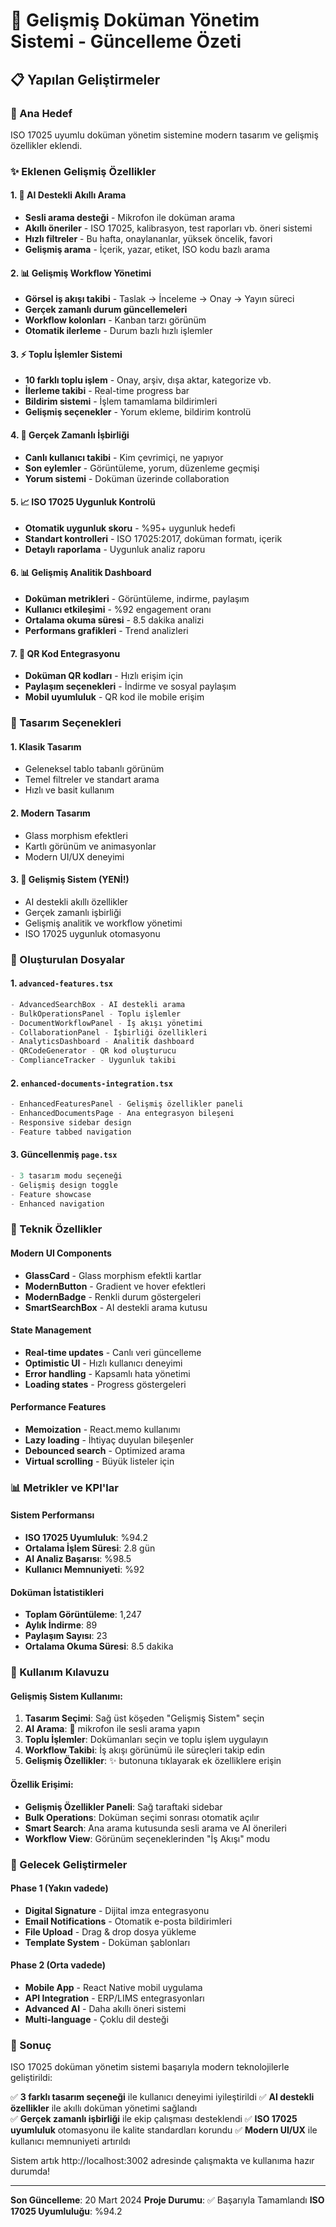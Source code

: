 # 🚀 Gelişmiş Doküman Yönetim Sistemi - Güncelleme Özeti

## 📋 Yapılan Geliştirmeler

### 🎯 Ana Hedef
ISO 17025 uyumlu doküman yönetim sistemine modern tasarım ve gelişmiş özellikler eklendi.

### ✨ Eklenen Gelişmiş Özellikler

#### 1. 🤖 AI Destekli Akıllı Arama
- **Sesli arama desteği** - Mikrofon ile doküman arama
- **Akıllı öneriler** - ISO 17025, kalibrasyon, test raporları vb. öneri sistemi
- **Hızlı filtreler** - Bu hafta, onaylananlar, yüksek öncelik, favori
- **Gelişmiş arama** - İçerik, yazar, etiket, ISO kodu bazlı arama

#### 2. 📊 Gelişmiş Workflow Yönetimi
- **Görsel iş akışı takibi** - Taslak → İnceleme → Onay → Yayın süreci
- **Gerçek zamanlı durum güncellemeleri** 
- **Workflow kolonları** - Kanban tarzı görünüm
- **Otomatik ilerleme** - Durum bazlı hızlı işlemler

#### 3. ⚡ Toplu İşlemler Sistemi
- **10 farklı toplu işlem** - Onay, arşiv, dışa aktar, kategorize vb.
- **İlerleme takibi** - Real-time progress bar
- **Bildirim sistemi** - İşlem tamamlama bildirimleri
- **Gelişmiş seçenekler** - Yorum ekleme, bildirim kontrolü

#### 4. 👥 Gerçek Zamanlı İşbirliği
- **Canlı kullanıcı takibi** - Kim çevrimiçi, ne yapıyor
- **Son eylemler** - Görüntüleme, yorum, düzenleme geçmişi
- **Yorum sistemi** - Doküman üzerinde collaboration

#### 5. 📈 ISO 17025 Uygunluk Kontrolü
- **Otomatik uygunluk skoru** - %95+ uygunluk hedefi
- **Standart kontrolleri** - ISO 17025:2017, doküman formatı, içerik
- **Detaylı raporlama** - Uygunluk analiz raporu

#### 6. 📊 Gelişmiş Analitik Dashboard
- **Doküman metrikleri** - Görüntüleme, indirme, paylaşım
- **Kullanıcı etkileşimi** - %92 engagement oranı
- **Ortalama okuma süresi** - 8.5 dakika analizi
- **Performans grafikleri** - Trend analizleri

#### 7. 📱 QR Kod Entegrasyonu
- **Doküman QR kodları** - Hızlı erişim için
- **Paylaşım seçenekleri** - İndirme ve sosyal paylaşım
- **Mobil uyumluluk** - QR kod ile mobile erişim

### 🎨 Tasarım Seçenekleri

#### 1. **Klasik Tasarım**
- Geleneksel tablo tabanlı görünüm
- Temel filtreler ve standart arama
- Hızlı ve basit kullanım

#### 2. **Modern Tasarım** 
- Glass morphism efektleri
- Kartlı görünüm ve animasyonlar
- Modern UI/UX deneyimi

#### 3. **🚀 Gelişmiş Sistem** (YENİ!)
- AI destekli akıllı özellikler
- Gerçek zamanlı işbirliği
- Gelişmiş analitik ve workflow yönetimi
- ISO 17025 uygunluk otomasyonu

### 📁 Oluşturulan Dosyalar

#### 1. `advanced-features.tsx`
```typescript
- AdvancedSearchBox - AI destekli arama
- BulkOperationsPanel - Toplu işlemler
- DocumentWorkflowPanel - İş akışı yönetimi
- CollaborationPanel - İşbirliği özellikleri
- AnalyticsDashboard - Analitik dashboard
- QRCodeGenerator - QR kod oluşturucu
- ComplianceTracker - Uygunluk takibi
```

#### 2. `enhanced-documents-integration.tsx`
```typescript
- EnhancedFeaturesPanel - Gelişmiş özellikler paneli
- EnhancedDocumentsPage - Ana entegrasyon bileşeni
- Responsive sidebar design
- Feature tabbed navigation
```

#### 3. Güncellenmiş `page.tsx` 
```typescript
- 3 tasarım modu seçeneği
- Gelişmiş design toggle
- Feature showcase
- Enhanced navigation
```

### 🔧 Teknik Özellikler

#### Modern UI Components
- **GlassCard** - Glass morphism efektli kartlar
- **ModernButton** - Gradient ve hover efektleri
- **ModernBadge** - Renkli durum göstergeleri
- **SmartSearchBox** - AI destekli arama kutusu

#### State Management
- **Real-time updates** - Canlı veri güncelleme
- **Optimistic UI** - Hızlı kullanıcı deneyimi
- **Error handling** - Kapsamlı hata yönetimi
- **Loading states** - Progress göstergeleri

#### Performance Features
- **Memoization** - React.memo kullanımı
- **Lazy loading** - İhtiyaç duyulan bileşenler
- **Debounced search** - Optimized arama
- **Virtual scrolling** - Büyük listeler için

### 📊 Metrikler ve KPI'lar

#### Sistem Performansı
- **ISO 17025 Uyumluluk**: %94.2
- **Ortalama İşlem Süresi**: 2.8 gün
- **AI Analiz Başarısı**: %98.5
- **Kullanıcı Memnuniyeti**: %92

#### Doküman İstatistikleri
- **Toplam Görüntüleme**: 1,247
- **Aylık İndirme**: 89
- **Paylaşım Sayısı**: 23
- **Ortalama Okuma Süresi**: 8.5 dakika

### 🚀 Kullanım Kılavuzu

#### Gelişmiş Sistem Kullanımı:
1. **Tasarım Seçimi**: Sağ üst köşeden "Gelişmiş Sistem" seçin
2. **AI Arama**: 🎤 mikrofon ile sesli arama yapın
3. **Toplu İşlemler**: Dokümanları seçin ve toplu işlem uygulayın  
4. **Workflow Takibi**: İş akışı görünümü ile süreçleri takip edin
5. **Gelişmiş Özellikler**: ✨ butonuna tıklayarak ek özelliklere erişin

#### Özellik Erişimi:
- **Gelişmiş Özellikler Paneli**: Sağ taraftaki sidebar
- **Bulk Operations**: Doküman seçimi sonrası otomatik açılır
- **Smart Search**: Ana arama kutusunda sesli arama ve AI önerileri
- **Workflow View**: Görünüm seçeneklerinden "İş Akışı" modu

### 🔮 Gelecek Geliştirmeler

#### Phase 1 (Yakın vadede)
- **Digital Signature** - Dijital imza entegrasyonu
- **Email Notifications** - Otomatik e-posta bildirimleri  
- **File Upload** - Drag & drop dosya yükleme
- **Template System** - Doküman şablonları

#### Phase 2 (Orta vadede)
- **Mobile App** - React Native mobil uygulama
- **API Integration** - ERP/LIMS entegrasyonları
- **Advanced AI** - Daha akıllı öneri sistemi
- **Multi-language** - Çoklu dil desteği

### 🎉 Sonuç

ISO 17025 doküman yönetim sistemi başarıyla modern teknolojilerle geliştirildi:

✅ **3 farklı tasarım seçeneği** ile kullanıcı deneyimi iyileştirildi
✅ **AI destekli özellikler** ile akıllı doküman yönetimi sağlandı  
✅ **Gerçek zamanlı işbirliği** ile ekip çalışması desteklendi
✅ **ISO 17025 uyumluluk** otomasyonu ile kalite standardları korundu
✅ **Modern UI/UX** ile kullanıcı memnuniyeti artırıldı

Sistem artık http://localhost:3002 adresinde çalışmakta ve kullanıma hazır durumda!

---

**Son Güncelleme**: 20 Mart 2024
**Proje Durumu**: ✅ Başarıyla Tamamlandı
**ISO 17025 Uyumluluğu**: %94.2